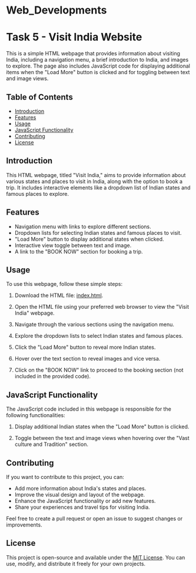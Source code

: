 # Web_Developments

# Task 5 - Visit India Website

This is a simple HTML webpage that provides information about visiting India, including a navigation menu, a brief introduction to India, and images to explore. The page also includes JavaScript code for displaying additional items when the "Load More" button is clicked and for toggling between text and image views.

## Table of Contents

- [Introduction](#introduction)
- [Features](#features)
- [Usage](#usage)
- [JavaScript Functionality](#javascript-functionality)
- [Contributing](#contributing)
- [License](#license)

## Introduction

This HTML webpage, titled "Visit India," aims to provide information about various states and places to visit in India, along with the option to book a trip. It includes interactive elements like a dropdown list of Indian states and famous places to explore.

## Features

- Navigation menu with links to explore different sections.
- Dropdown lists for selecting Indian states and famous places to visit.
- "Load More" button to display additional states when clicked.
- Interactive view toggle between text and image.
- A link to the "BOOK NOW" section for booking a trip.

## Usage

To use this webpage, follow these simple steps:

1. Download the HTML file: [index.html](index.html).

2. Open the HTML file using your preferred web browser to view the "Visit India" webpage.

3. Navigate through the various sections using the navigation menu.

4. Explore the dropdown lists to select Indian states and famous places.

5. Click the "Load More" button to reveal more Indian states.

6. Hover over the text section to reveal images and vice versa.

7. Click on the "BOOK NOW" link to proceed to the booking section (not included in the provided code).

## JavaScript Functionality

The JavaScript code included in this webpage is responsible for the following functionalities:

1. Display additional Indian states when the "Load More" button is clicked.

2. Toggle between the text and image views when hovering over the "Vast culture and Tradition" section.

## Contributing

If you want to contribute to this project, you can:

- Add more information about India's states and places.
- Improve the visual design and layout of the webpage.
- Enhance the JavaScript functionality or add new features.
- Share your experiences and travel tips for visiting India.

Feel free to create a pull request or open an issue to suggest changes or improvements.

## License

This project is open-source and available under the [MIT License](LICENSE). You can use, modify, and distribute it freely for your own projects.
